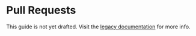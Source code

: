 # Pull Requests

This guide is not yet drafted. Visit the [legacy documentation](https://github.com/econ-ark/HARK/tree/master/Documentation) for more info.